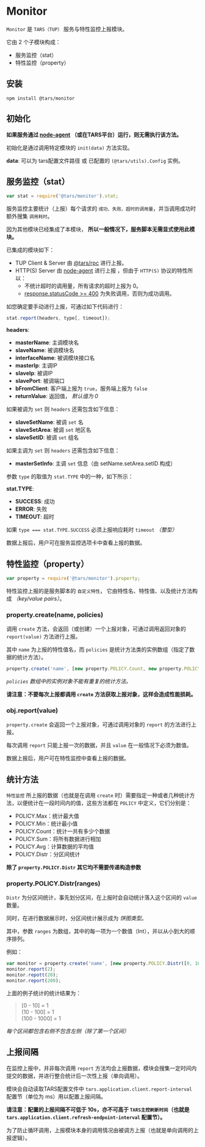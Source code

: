 # Monitor

`Monitor` 是 `TARS（TUP）` 服务与特性监控上报模块。

它由 2 个子模块构成：

* 服务监控（stat）
* 特性监控（property）

## 安装
`npm install @tars/monitor`

## 初始化

__如果服务通过 [node-agent](https://github.com/tars-node/node-agent "node-agent") （或在TARS平台）运行，则无需执行该方法。__

初始化是通过调用特定模块的 `init(data)` 方法实现。

__data__: 可以为 tars配置文件路径 或 已配置的 `(@tars/utils).Config` 实例。

## 服务监控（stat）

```js
var stat = require('@tars/monitor').stat;
```

服务监控主要统计（上报）每个请求的 `成功、失败、超时的调用量`，并当调用成功时额外搜集 `调用耗时`。

因为其他模块已经集成了本模块， __所以一般情况下，服务脚本无需显式使用此模块。__  

已集成的模块如下：  

* TUP Client & Server 由 [@tars/rpc](https://github.com/tars-node/rpc "@tars/rpc") 进行上报。  
* HTTP(S) Server 由 [node-agent](https://github.com/tars-node/node-agent "node-agent") 进行上报	，但由于 `HTTP(S)` 协议的特性所以：  
	* 不统计超时的调用量，所有请求的超时上报为 0。
	* [response.statusCode >= 400](http://www.nodejs.org/api/http.html#http_response_statuscode "http_response_statuscode") 为失败调用，否则为成功调用。

如您确定要手动进行上报，可通过如下代码进行：

``` js
stat.report(headers, type[, timeout]);
```

__headers__:  
* __masterName__: 主调模块名  
* __slaveName__: 被调模块名  
* __interfaceName__: 被调模块接口名  
* __masterIp__: 主调IP  
* __slaveIp__: 被调IP  
* __slavePort__: 被调端口  
* __bFromClient__: 客户端上报为 `true`，服务端上报为 `false`  
* __returnValue__: 返回值， *默认值为 0*  

如果被调为 `set` 则 `headers` 还需包含如下信息：  
* __slaveSetName__: 被调 `set` 名  
* __slaveSetArea__: 被调 `set` 地区名  
* __slaveSetID__: 被调 `set` 组名  

如果主调为 `set` 则 `headers` 还需包含如下信息：  
* __masterSetInfo__: 主调 `set` 信息（由 setName.setArea.setID 构成）  


参数 `type` 的取值为 `stat.TYPE` 中的一种，如下所示：

__stat.TYPE__:  
* __SUCCESS__: 成功  
* __ERROR__: 失败  
* __TIMEOUT__: 超时  

如果 `type === stat.TYPE.SUCCESS` 必须上报响应耗时 `timeout` _（整型）_

数据上报后，用户可在服务监控选项卡中查看上报的数据。

## 特性监控（property）

```js
var property = require('@tars/monitor').property;
```

特性监控上报的是服务脚本的 `自定义特性`， 它由特性名、特性值、以及统计方法构成 _（key/value pairs）_。

### property.create(name, policies)

调用 `create` 方法，会返回（或创建）一个上报对象，可通过调用返回对象的 `report(value)` 方法进行上报。

其中 `name` 为上报的特性值名，而 `policies` 是统计方法类的实例数组（指定了数据的统计方法）。

```js
property.create('name', [new property.POLICY.Count, new property.POLICY.Max]);
```

_`policies` 数组中的实例对象不能有重复的统计方法。_

__请注意：不要每次上报都调用 `create` 方法获取上报对象，这样会造成性能损耗。__

### obj.report(value)

`property.create` 会返回一个上报对象，可通过调用对象的 `report` 的方法进行上报。

每次调用 `report` 只能上报一次的数据，并且 `value` 在一般情况下必须为数值。

数据上报后，用户可在特性监控中查看上报的数据。

## 统计方法

`特性监控` 所上报的数据（也就是在调用 `create` 时）需要指定一种或者几种统计方法，以便统计在一段时间内的值，这些方法都在 `POLICY` 中定义，它们分别是：

* POLICY.Max：统计最大值
* POLICY.Min：统计最小值
* POLICY.Count：统计一共有多少个数据
* POLICY.Sum：将所有数据进行相加
* POLICY.Avg：计算数据的平均值
* POLICY.Distr：分区间统计

__除了 `property.POLICY.Distr` 其它均不需要传递构造参数__

### property.POLICY.Distr(ranges)

`Distr` 为分区间统计，事先划分区间，在上报时会自动统计落入这个区间的 `value` 数量。

同时，在进行数据展示时，分区间统计展示成为 _饼图类型_。

其中，参数 `ranges` 为数组，其中的每一项为一个数值（Int），并以从小到大的顺序排列。

例如：

``` js
var monitor = property.create('name', [new property.POLICY.Distr([0, 10, 100, 1000])]);
monitor.report(2);
monitor.repott(20);
monitor.report(200);
```

上面的例子统计的统计结果为：
  
> [0 - 10] = 1  
> (10 - 100] = 1  
> (100 - 1000] = 1

_每个区间都包含右侧不包含左侧（除了第一个区间）_

## 上报间隔

在监控上报中，并非每次调用 `report` 方法均会上报数据，模块会搜集一定时间内提交的数据，并进行整合统计后一次性上报（单向调用）。

模块会自动读取TARS配置文件中 `tars.application.client.report-interval` 配置节（单位为 ms）用以配置上报间隔。

__请注意：配置的上报间隔不可低于 10s，亦不可高于 `TARS主控刷新时间`（也就是 `tars.application.client.refresh-endpoint-interval` 配置节）。__

为了防止循环调用，上报模块本身的调用情况由被调方上报（也就是单向调用的上报逻辑）。